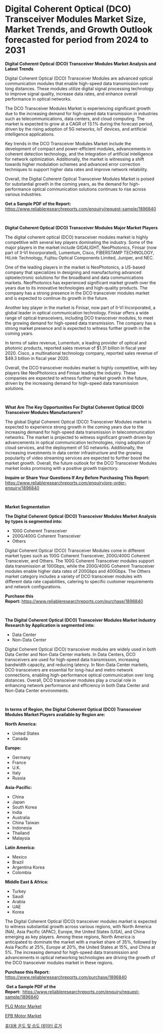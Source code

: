 <p><h1>Digital Coherent Optical (DCO) Transceiver Modules Market Size, Market Trends, and Growth Outlook forecasted for period from 2024 to 2031</h1></p><p><strong>Digital Coherent Optical (DCO) Transceiver Modules Market Analysis and Latest Trends</strong></p>
<p><p>Digital Coherent Optical (DCO) Transceiver Modules are advanced optical communication modules that enable high-speed data transmission over long distances. These modules utilize digital signal processing technology to improve signal quality, increase data rates, and enhance overall performance in optical networks.</p><p>The DCO Transceiver Modules Market is experiencing significant growth due to the increasing demand for high-speed data transmission in industries such as telecommunications, data centers, and cloud computing. The market is expected to grow at a CAGR of 13.1% during the forecast period, driven by the rising adoption of 5G networks, IoT devices, and artificial intelligence applications.</p><p>Key trends in the DCO Transceiver Modules Market include the development of compact and power-efficient modules, advancements in coherent detection technology, and the integration of artificial intelligence for network optimization. Additionally, the market is witnessing a shift towards higher modulation schemes and advanced error correction techniques to support higher data rates and improve network reliability.</p><p>Overall, the Digital Coherent Optical Transceiver Modules Market is poised for substantial growth in the coming years, as the demand for high-performance optical communication solutions continues to rise across various industries.</p></p>
<p><strong>Get a Sample PDF of the Report:&nbsp;</strong> <a href="https://www.reliableresearchreports.com/enquiry/request-sample/1896840">https://www.reliableresearchreports.com/enquiry/request-sample/1896840</a></p>
<p>&nbsp;</p>
<p><strong>Digital Coherent Optical (DCO) Transceiver Modules Major Market Players</strong></p>
<p><p>The digital coherent optical (DCO) transceiver modules market is highly competitive with several key players dominating the industry. Some of the major players in the market include GIGALIGHT, NeoPhotonics, Finisar (now part of II-VI Incorporated), Lumentum, Cisco, FIBERSTAMP TECHNOLOGY, HiLink Technology, Fujitsu Optical Components Limited, Juniper, and NEC.</p><p>One of the leading players in the market is NeoPhotonics, a US-based company that specializes in designing and manufacturing advanced optoelectronic solutions for the broadband and data communications markets. NeoPhotonics has experienced significant market growth over the years due to its innovative technologies and high-quality products. The company has a strong presence in the DCO transceiver modules market and is expected to continue its growth in the future.</p><p>Another key player in the market is Finisar, now part of II-VI Incorporated, a global leader in optical communication technology. Finisar offers a wide range of optical transceivers, including DCO transceiver modules, to meet the growing demand for high-speed data transmission. The company has a strong market presence and is expected to witness further growth in the coming years.</p><p>In terms of sales revenue, Lumentum, a leading provider of optical and photonic products, reported sales revenue of $1.31 billion in fiscal year 2020. Cisco, a multinational technology company, reported sales revenue of $49.3 billion in fiscal year 2020.</p><p>Overall, the DCO transceiver modules market is highly competitive, with key players like NeoPhotonics and Finisar leading the industry. These companies are expected to witness further market growth in the future, driven by the increasing demand for high-speed data transmission solutions.</p></p>
<p>&nbsp;</p>
<p><strong>What Are The Key Opportunities For Digital Coherent Optical (DCO) Transceiver Modules Manufacturers?</strong></p>
<p><p>The global Digital Coherent Optical (DCO) Transceiver Modules market is expected to experience strong growth in the coming years due to the increasing demand for high-speed data transmission in telecommunication networks. The market is projected to witness significant growth driven by advancements in optical communication technologies, rising adoption of cloud services, and the deployment of 5G networks. Additionally, the increasing investments in data center infrastructure and the growing popularity of video streaming services are expected to further boost the market growth. Overall, the future outlook for the DCO Transceiver Modules market looks promising with a positive growth trajectory.</p></p>
<p><strong>Inquire or Share Your Questions If Any Before Purchasing This Report:</strong> <a href="https://www.reliableresearchreports.com/enquiry/pre-order-enquiry/1896840">https://www.reliableresearchreports.com/enquiry/pre-order-enquiry/1896840</a></p>
<p>&nbsp;</p>
<p><strong>Market Segmentation</strong></p>
<p><strong>The Digital Coherent Optical (DCO) Transceiver Modules Market Analysis by types is segmented into:</strong></p>
<p><ul><li>100G Coherent Transceiver</li><li>200G/400G Coherent Transceiver</li><li>Others</li></ul></p>
<p><p>Digital Coherent Optical (DCO) Transceiver Modules come in different market types such as 100G Coherent Transceiver, 200G/400G Coherent Transceiver, and Others. The 100G Coherent Transceiver modules support data transmission at 100Gbps, while the 200G/400G Coherent Transceiver modules enable higher data rates of 200Gbps and 400Gbps. The Others market category includes a variety of DCO transceiver modules with different data rate capabilities, catering to specific customer requirements and network configurations.</p></p>
<p><strong>Purchase this Report:&nbsp;</strong><a href="https://www.reliableresearchreports.com/purchase/1896840">https://www.reliableresearchreports.com/purchase/1896840</a></p>
<p>&nbsp;</p>
<p><strong>The Digital Coherent Optical (DCO) Transceiver Modules Market Industry Research by Application is segmented into:</strong></p>
<p><ul><li>Data Center</li><li>Non-Data Center</li></ul></p>
<p><p>Digital Coherent Optical (DCO) transceiver modules are widely used in both Data Center and Non-Data Center markets. In Data Centers, DCO transceivers are used for high-speed data transmission, increasing bandwidth capacity, and reducing latency. In Non-Data Center markets, DCO transceivers are essential for long-haul and metro network connections, enabling high-performance optical communication over long distances. Overall, DCO transceiver modules play a crucial role in enhancing network performance and efficiency in both Data Center and Non-Data Center environments.</p></p>
<p>&nbsp;</p>
<p><strong>In terms of Region, the Digital Coherent Optical (DCO) Transceiver Modules Market Players available by Region are:</strong></p>
<p>
    <p> <strong> North America: </strong>
        <ul>
            <li>United States</li>
            <li>Canada</li>
        </ul>
        </p> 
    <p> <strong> Europe: </strong>
        <ul>
            <li>Germany</li>
            <li>France</li>
            <li>U.K.</li>
            <li>Italy</li>
            <li>Russia</li>
        </ul>
        </p> 
    <p> <strong> Asia-Pacific: </strong>
        <ul>
            <li>China</li>
            <li>Japan</li>
            <li>South Korea</li>
            <li>India</li>
            <li>Australia</li>
            <li>China Taiwan</li>
            <li>Indonesia</li>
            <li>Thailand</li>
            <li>Malaysia</li>
        </ul>
        </p> 
    <p> <strong> Latin America: </strong>
        <ul>
            <li>Mexico</li>
            <li>Brazil</li>
            <li>Argentina Korea</li>
            <li>Colombia</li>
        </ul>
        </p> 
    <p> <strong> Middle East & Africa: </strong>
        <ul>
            <li>Turkey</li>
            <li>Saudi</li>
            <li>Arabia</li>
            <li>UAE</li>
            <li>Korea</li>
        </ul>
    </p>
    </p>
<p><p>The Digital Coherent Optical (DCO) transceiver modules market is expected to witness substantial growth across various regions, with North America (NA), Asia Pacific (APAC), Europe, the United States (USA), and China emerging as key players. Among these regions, North America is anticipated to dominate the market with a market share of 35%, followed by Asia Pacific at 25%, Europe at 20%, the United States at 15%, and China at 5%. The increasing demand for high-speed data transmission and advancements in optical networking technologies are driving the growth of the DCO transceiver modules market in these regions.</p></p>
<p><strong>Purchase this Report: </strong><a href="https://www.reliableresearchreports.com/purchase/1896840">https://www.reliableresearchreports.com/purchase/1896840</a></p>
<p>&nbsp;<strong>Get a Sample PDF of the Report:&nbsp;&nbsp;</strong><a href="https://www.reliableresearchreports.com/enquiry/request-sample/1896840">https://www.reliableresearchreports.com/enquiry/request-sample/1896840</a></p>
<p><strong></strong></p>
<p><p><a href="https://issuu.com/reportprime-2/docs/plg-motor-market-size-2030.pptx">PLG Motor Market</a></p><p><a href="https://issuu.com/reportprime-2/docs/epb-motor-market-size-2030.pptx">EPB Motor Market</a></p><p><a href="https://github.com/darrellockm3ytan895656/Market-Research-Report-List-1/blob/main/158329012990.md">휴대용 온도 및 습도 데이터 로거</a></p></p>